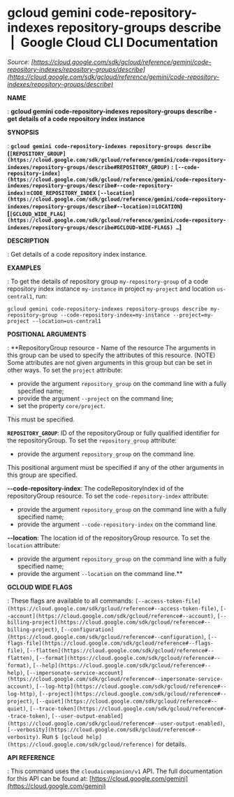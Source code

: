 # gcloud gemini code-repository-indexes repository-groups describe  |  Google Cloud CLI Documentation

*Source: [https://cloud.google.com/sdk/gcloud/reference/gemini/code-repository-indexes/repository-groups/describe](https://cloud.google.com/sdk/gcloud/reference/gemini/code-repository-indexes/repository-groups/describe)*

**NAME**

: **gcloud gemini code-repository-indexes repository-groups describe - get details of a code repository index instance**

**SYNOPSIS**

: **`gcloud gemini code-repository-indexes repository-groups describe` (`[REPOSITORY_GROUP](https://cloud.google.com/sdk/gcloud/reference/gemini/code-repository-indexes/repository-groups/describe#REPOSITORY_GROUP)` : `[--code-repository-index](https://cloud.google.com/sdk/gcloud/reference/gemini/code-repository-indexes/repository-groups/describe#--code-repository-index)`=`CODE_REPOSITORY_INDEX` `[--location](https://cloud.google.com/sdk/gcloud/reference/gemini/code-repository-indexes/repository-groups/describe#--location)`=`LOCATION`) [`[GCLOUD_WIDE_FLAG](https://cloud.google.com/sdk/gcloud/reference/gemini/code-repository-indexes/repository-groups/describe#GCLOUD-WIDE-FLAGS) …`]**

**DESCRIPTION**

: Get details of a code repository index instance.

**EXAMPLES**

: To get the details of repository group `my-repository-group` of a
code repository index instance `my-instance` in project
`my-project` and location `us-central1`, run:

```
gcloud gemini code-repository-indexes repository-groups describe my-repository-group --code-repository-index=my-instance --project=my-project --location=us-central1
```

**POSITIONAL ARGUMENTS**

: **RepositoryGroup resource - Name of the resource The arguments in this group can
be used to specify the attributes of this resource. (NOTE) Some attributes are
not given arguments in this group but can be set in other ways.
To set the `project` attribute:

- provide the argument `repository_group` on the command line with a
fully specified name;
- provide the argument `--project` on the command line;
- set the property `core/project`.

This must be specified.

**`REPOSITORY_GROUP`**:
ID of the repositoryGroup or fully qualified identifier for the repositoryGroup.
To set the `repository_group` attribute:

- provide the argument `repository_group` on the command line.

This positional argument must be specified if any of the other arguments in this
group are specified.

**--code-repository-index**:
The codeRepositoryIndex id of the repositoryGroup resource.
To set the `code-repository-index` attribute:

- provide the argument `repository_group` on the command line with a
fully specified name;
- provide the argument `--code-repository-index` on the command line.

**--location**:
The location id of the repositoryGroup resource.
To set the `location` attribute:

- provide the argument `repository_group` on the command line with a
fully specified name;
- provide the argument `--location` on the command line.**

**GCLOUD WIDE FLAGS**

: These flags are available to all commands: `[--access-token-file](https://cloud.google.com/sdk/gcloud/reference#--access-token-file)`,
`[--account](https://cloud.google.com/sdk/gcloud/reference#--account)`, `[--billing-project](https://cloud.google.com/sdk/gcloud/reference#--billing-project)`,
`[--configuration](https://cloud.google.com/sdk/gcloud/reference#--configuration)`,
`[--flags-file](https://cloud.google.com/sdk/gcloud/reference#--flags-file)`,
`[--flatten](https://cloud.google.com/sdk/gcloud/reference#--flatten)`, `[--format](https://cloud.google.com/sdk/gcloud/reference#--format)`, `[--help](https://cloud.google.com/sdk/gcloud/reference#--help)`, `[--impersonate-service-account](https://cloud.google.com/sdk/gcloud/reference#--impersonate-service-account)`,
`[--log-http](https://cloud.google.com/sdk/gcloud/reference#--log-http)`,
`[--project](https://cloud.google.com/sdk/gcloud/reference#--project)`, `[--quiet](https://cloud.google.com/sdk/gcloud/reference#--quiet)`, `[--trace-token](https://cloud.google.com/sdk/gcloud/reference#--trace-token)`, `[--user-output-enabled](https://cloud.google.com/sdk/gcloud/reference#--user-output-enabled)`,
`[--verbosity](https://cloud.google.com/sdk/gcloud/reference#--verbosity)`.
Run `$ [gcloud help](https://cloud.google.com/sdk/gcloud/reference)` for details.

**API REFERENCE**

: This command uses the `cloudaicompanion/v1` API. The full
documentation for this API can be found at: [https://cloud.google.com/gemini](https://cloud.google.com/gemini)